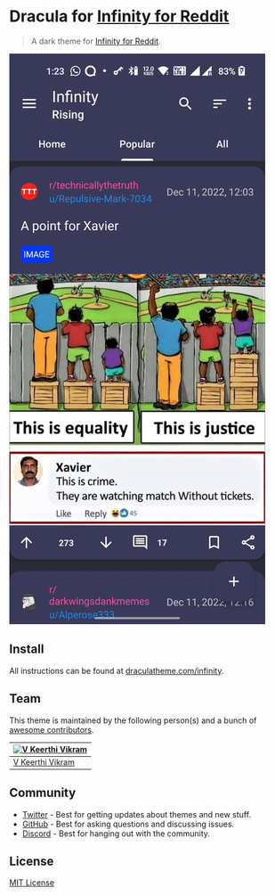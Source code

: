 # Dracula for [Infinity for Reddit](https://play.google.com/store/apps/details?id=ml.docilealligator.infinityforreddit)

> A dark theme for [Infinity for Reddit](https://play.google.com/store/apps/details?id=ml.docilealligator.infinityforreddit).

![Screenshot](./screenshot.png)

## Install

All instructions can be found at [draculatheme.com/infinity](https://draculatheme.com/infinity).

## Team

This theme is maintained by the following person(s) and a bunch of [awesome contributors](https://github.com/dracula/foobar/graphs/contributors).

| [![V Keerthi Vikram](https://github.com/vkeerthivikram.png?size=100)](https://github.com/vkeerthivikram) |
| -------------------------------------------------------------------------------------------------------- |
| [V Keerthi Vikram](https://github.com/vkeerthivikram)                                                    |

## Community

- [Twitter](https://twitter.com/draculatheme) - Best for getting updates about themes and new stuff.
- [GitHub](https://github.com/dracula/dracula-theme/discussions) - Best for asking questions and discussing issues.
- [Discord](https://draculatheme.com/discord-invite) - Best for hanging out with the community.

## License

[MIT License](./LICENSE)
